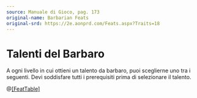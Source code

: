 ```yaml
---
source: Manuale di Gioco, pag. 173
original-name: Barbarian Feats
original-srd: https://2e.aonprd.com/Feats.aspx?Traits=18
---
```


# Talenti del Barbaro

A ogni livello in cui ottieni un talento da barbaro, puoi sceglierne uno tra i
seguenti. Devi soddisfare tutti i prerequisiti prima di selezionare il talento.

@[[FeatTable]](barbaro)

